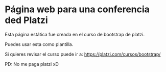 # Página web para una conferencia ded Platzi

Esta página estática fue creada en el curso de bootstrap de platzi. 

Puedes usar esta como plantilla.

Si quieres revisar el curso puede ir a:
https://platzi.com/cursos/bootstrap/


PD: No me paga platzi xD